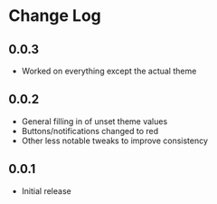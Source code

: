 # Change Log
## 0.0.3
- Worked on everything except the actual theme

## 0.0.2
- General filling in of unset theme values
- Buttons/notifications changed to red
- Other less notable tweaks to improve consistency

## 0.0.1
- Initial release